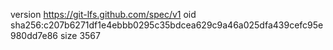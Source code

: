 version https://git-lfs.github.com/spec/v1
oid sha256:c207b6271df1e4ebbb0295c35bdcea629c9a46a025dfa439cefc95e980dd7e86
size 3567
